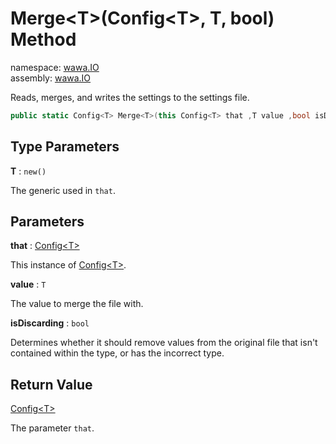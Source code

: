 # Merge\<T\>\(Config\<T\>, T, bool\) Method

namespace: [wawa\.IO](../../wawa.IO.md)<br />
assembly: [wawa\.IO](../../../wawa.IO.md)

Reads, merges, and writes the settings to the settings file\.

```csharp
public static Config<T> Merge<T>(this Config<T> that ,T value ,bool isDiscarding = False) where T : new();
```

## Type Parameters

__T__ : `new()`

The generic used in `that`\.

## Parameters

__that__ : [Config\<T\>](../../../wawa.IO/wawa.IO/Config\`1.md)

This instance of [Config\<T\>](../../../wawa.IO/wawa.IO/Config\`1.md)\.

__value__ : `T`

The value to merge the file with\.

__isDiscarding__ : `bool`

Determines whether it should remove values from the original
file that isn't contained within the type, or has the incorrect type\.


## Return Value

[Config\<T\>](../../../wawa.IO/wawa.IO/Config\`1.md)

The parameter `that`\.

